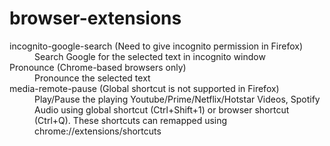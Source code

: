 # browser-extensions


<dl>
  <dt>incognito-google-search (Need to give incognito permission in Firefox)</dt>
  <dd>Search Google for the selected text in incognito window
</dd>
  <dt>Pronounce (Chrome-based browsers only)</dt>
  <dd>Pronounce the selected text</dd>
    <dt>media-remote-pause (Global shortcut is not supported in Firefox)</dt>
  <dd>Play/Pause the playing Youtube/Prime/Netflix/Hotstar Videos, Spotify Audio using global shortcut (Ctrl+Shift+1) or browser shortcut (Ctrl+Q). These shortcuts can remapped using chrome://extensions/shortcuts </dd>
</dl>
